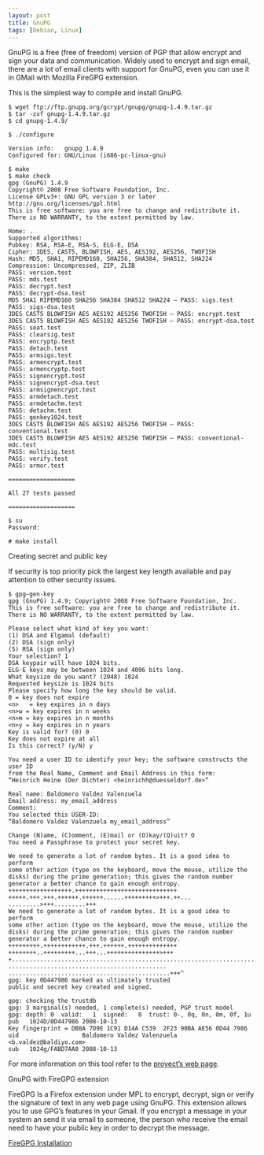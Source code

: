 ```yaml
---
layout: post
title: GnuPG
tags: [Debian, Linux]
---
```


GnuPG is a free (free of freedom) version of PGP that allow encrypt and sign your data and communication. Widely used to encrypt and sign email, there are a lot of email clients with support for GnuPG, even you can use it in GMail with Mozilla FireGPG extension.

This is the simplest way to compile and install GnuPG.

```
$ wget ftp://ftp.gnupg.org/gcrypt/gnupg/gnupg-1.4.9.tar.gz
$ tar -zxf gnupg-1.4.9.tar.gz
$ cd gnupg-1.4.9/

$ ./configure

Version info:   gnupg 1.4.9
Configured for: GNU/Linux (i686-pc-linux-gnu)

$ make
$ make check
gpg (GnuPG) 1.4.9
Copyright© 2008 Free Software Foundation, Inc.
License GPLv3+: GNU GPL version 3 or later
http://gnu.org/licenses/gpl.html
This is free software: you are free to change and redistribute it.
There is NO WARRANTY, to the extent permitted by law.

Home: .
Supported algorithms:
Pubkey: RSA, RSA-E, RSA-S, ELG-E, DSA
Cipher: 3DES, CAST5, BLOWFISH, AES, AES192, AES256, TWOFISH
Hash: MD5, SHA1, RIPEMD160, SHA256, SHA384, SHA512, SHA224
Compression: Uncompressed, ZIP, ZLIB
PASS: version.test
PASS: mds.test
PASS: decrypt.test
PASS: decrypt-dsa.test
MD5 SHA1 RIPEMD160 SHA256 SHA384 SHA512 SHA224 – PASS: sigs.test
PASS: sigs-dsa.test
3DES CAST5 BLOWFISH AES AES192 AES256 TWOFISH – PASS: encrypt.test
3DES CAST5 BLOWFISH AES AES192 AES256 TWOFISH – PASS: encrypt-dsa.test
PASS: seat.test
PASS: clearsig.test
PASS: encryptp.test
PASS: detach.test
PASS: armsigs.test
PASS: armencrypt.test
PASS: armencryptp.test
PASS: signencrypt.test
PASS: signencrypt-dsa.test
PASS: armsignencrypt.test
PASS: armdetach.test
PASS: armdetachm.test
PASS: detachm.test
PASS: genkey1024.test
3DES CAST5 BLOWFISH AES AES192 AES256 TWOFISH – PASS: conventional.test
3DES CAST5 BLOWFISH AES AES192 AES256 TWOFISH – PASS: conventional-mdc.test
PASS: multisig.test
PASS: verify.test
PASS: armor.test

===================

All 27 tests passed

===================

$ su
Password:

# make install

```
Creating secret and public key

If security is top priority pick the largest key length available and pay attention to other security issues.

```
$ gpg—gen-key
gpg (GnuPG) 1.4.9; Copyright© 2008 Free Software Foundation, Inc.
This is free software: you are free to change and redistribute it.
There is NO WARRANTY, to the extent permitted by law.

Please select what kind of key you want:
(1) DSA and Elgamal (default)
(2) DSA (sign only)
(5) RSA (sign only)
Your selection? 1
DSA keypair will have 1024 bits.
ELG-E keys may be between 1024 and 4096 bits long.
What keysize do you want? (2048) 1024
Requested keysize is 1024 bits
Please specify how long the key should be valid.
0 = key does not expire
<n>   = key expires in n days
<n>w = key expires in n weeks
<n>m = key expires in n months
<n>y = key expires in n years
Key is valid for? (0) 0
Key does not expire at all
Is this correct? (y/N) y

You need a user ID to identify your key; the software constructs the user ID
from the Real Name, Comment and Email Address in this form:
“Heinrich Heine (Der Dichter) <heinrichh@duesseldorf.de>“

Real name: Baldomero Valdez Valenzuela
Email address: my_email_address
Comment:
You selected this USER-ID:
“Baldomero Valdez Valenzuela my_email_address”

Change (N)ame, (C)omment, (E)mail or (O)kay/(Q)uit? O
You need a Passphrase to protect your secret key.

We need to generate a lot of random bytes. It is a good idea to perform
some other action (type on the keyboard, move the mouse, utilize the
disks) during the prime generation; this gives the random number
generator a better chance to gain enough entropy.
++++++++++++++++++.+++++++++++++++++++++++++++++
+++++.+++.+++.++++++.++++++......+++++++++>+++.++...
.........>+++.........+++
We need to generate a lot of random bytes. It is a good idea to perform
some other action (type on the keyboard, move the mouse, utilize the
disks) during the prime generation; this gives the random number
generator a better chance to gain enough entropy.
+++++++++.++++++++++++.+++.++++++.++++++++++++++
++++++++..+++++++++...+++...+++++++++++++++>+++
+...........................................................................
.............................................
..............................................+++^		
gpg: key 0D447986 marked as ultimately trusted
public and secret key created and signed.

gpg: checking the trustdb
gpg: 3 marginal(s) needed, 1 complete(s) needed, PGP trust model
gpg: depth: 0  valid:   1  signed:   0  trust: 0-, 0q, 0n, 0m, 0f, 1u
pub   1024D/0D447986 2008-10-13
Key fingerprint = DB8A 7D9E 1C91 D14A C539  2F23 90BA AE56 0D44 7986
uid                  Baldomero Valdez Valenzuela <b.valdez@baldiyo.com>
sub   1024g/FABD7AA0 2008-10-13

```

For more information on this tool refer to the [proyect’s web page](http://www.gnupg.org).

GnuPG with FireGPG extension

FireGPG Is a Firefox extension under MPL to encrypt, decrypt, sign or verify the signature of text in any web page using GnuPG. This extension allows you to use GPG’s features in your Gmail. If you encrypt a message in your system an send it via email to someone, the person who receive the email need to have your public key in order to decrypt the message.

[FireGPG Installation](http://getfiregpg.org/install.html)
